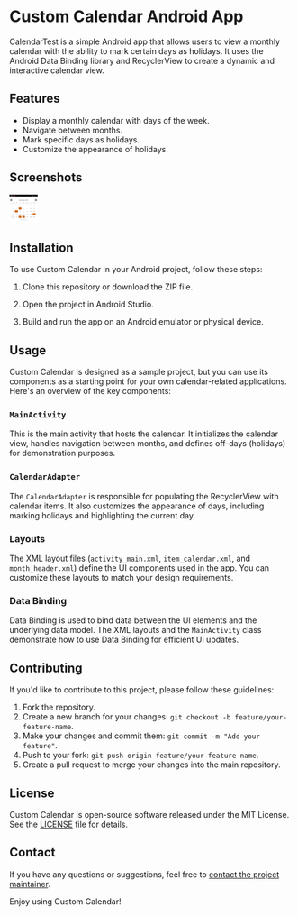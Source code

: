 # Custom Calendar Android App

CalendarTest is a simple Android app that allows users to view a monthly calendar with the ability to mark certain days as holidays. It uses the Android Data Binding library and RecyclerView to create a dynamic and interactive calendar view.

## Features

- Display a monthly calendar with days of the week.
- Navigate between months.
- Mark specific days as holidays.
- Customize the appearance of holidays.

## Screenshots

<img src="/Screenshot_om.batool.calendartest.jpg" width="50" height="50" alt="Screenshot 1">



## Installation

To use Custom Calendar in your Android project, follow these steps:

1. Clone this repository or download the ZIP file.

2. Open the project in Android Studio.

3. Build and run the app on an Android emulator or physical device.

## Usage

Custom Calendar is designed as a sample project, but you can use its components as a starting point for your own calendar-related applications. Here's an overview of the key components:

### `MainActivity`

This is the main activity that hosts the calendar. It initializes the calendar view, handles navigation between months, and defines off-days (holidays) for demonstration purposes.

### `CalendarAdapter`

The `CalendarAdapter` is responsible for populating the RecyclerView with calendar items. It also customizes the appearance of days, including marking holidays and highlighting the current day.

### Layouts

The XML layout files (`activity_main.xml`, `item_calendar.xml`, and `month_header.xml`) define the UI components used in the app. You can customize these layouts to match your design requirements.

### Data Binding

Data Binding is used to bind data between the UI elements and the underlying data model. The XML layouts and the `MainActivity` class demonstrate how to use Data Binding for efficient UI updates.

## Contributing

If you'd like to contribute to this project, please follow these guidelines:

1. Fork the repository.
2. Create a new branch for your changes: `git checkout -b feature/your-feature-name`.
3. Make your changes and commit them: `git commit -m "Add your feature"`.
4. Push to your fork: `git push origin feature/your-feature-name`.
5. Create a pull request to merge your changes into the main repository.

## License

Custom Calendar is open-source software released under the MIT License. See the [LICENSE](/LICENSE) file for details.

## Contact

If you have any questions or suggestions, feel free to [contact the project maintainer](mailto:batoolalshwiki4555@gmail.com).

Enjoy using Custom Calendar!

